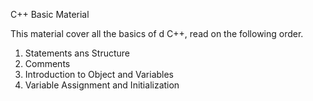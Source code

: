 C++ Basic Material 

This material cover all the basics of d C++, read on the following order.

1. Statements ans Structure 
2. Comments
3. Introduction to Object and Variables
4. Variable Assignment and Initialization
